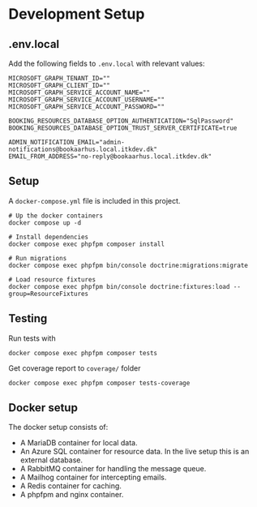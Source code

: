 # Development Setup

## .env.local

Add the following fields to `.env.local` with relevant values:

```shell
MICROSOFT_GRAPH_TENANT_ID=""
MICROSOFT_GRAPH_CLIENT_ID=""
MICROSOFT_GRAPH_SERVICE_ACCOUNT_NAME=""
MICROSOFT_GRAPH_SERVICE_ACCOUNT_USERNAME=""
MICROSOFT_GRAPH_SERVICE_ACCOUNT_PASSWORD=""

BOOKING_RESOURCES_DATABASE_OPTION_AUTHENTICATION="SqlPassword"
BOOKING_RESOURCES_DATABASE_OPTION_TRUST_SERVER_CERTIFICATE=true

ADMIN_NOTIFICATION_EMAIL="admin-notifications@bookaarhus.local.itkdev.dk"
EMAIL_FROM_ADDRESS="no-reply@bookaarhus.local.itkdev.dk"
```

## Setup

A `docker-compose.yml` file is included in this project.

```shell
# Up the docker containers
docker compose up -d

# Install dependencies
docker compose exec phpfpm composer install

# Run migrations
docker compose exec phpfpm bin/console doctrine:migrations:migrate

# Load resource fixtures
docker compose exec phpfpm bin/console doctrine:fixtures:load --group=ResourceFixtures
```

## Testing

Run tests with

```shell
docker compose exec phpfpm composer tests
```

Get coverage report to `coverage/` folder

```shell
docker compose exec phpfpm composer tests-coverage
```

## Docker setup

The docker setup consists of:

* A MariaDB container for local data.
* An Azure SQL container for resource data. In the live setup this is an external database.
* A RabbitMQ container for handling the message queue.
* A Mailhog container for intercepting emails.
* A Redis container for caching.
* A phpfpm and nginx container.
